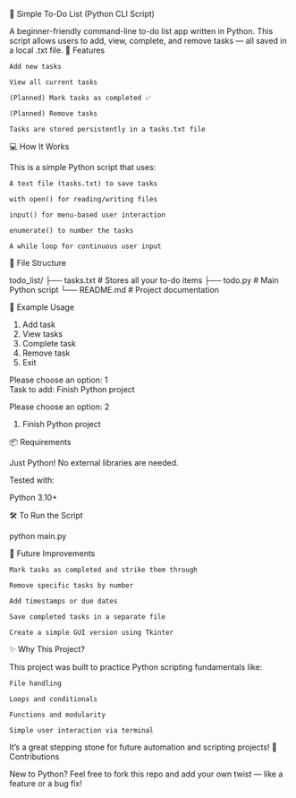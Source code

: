 📝 Simple To-Do List (Python CLI Script)

A beginner-friendly command-line to-do list app written in Python.
This script allows users to add, view, complete, and remove tasks — all saved in a local .txt file.
🚀 Features

    Add new tasks

    View all current tasks

    (Planned) Mark tasks as completed ✅

    (Planned) Remove tasks

    Tasks are stored persistently in a tasks.txt file

💻 How It Works

This is a simple Python script that uses:

    A text file (tasks.txt) to save tasks

    with open() for reading/writing files

    input() for menu-based user interaction

    enumerate() to number the tasks

    A while loop for continuous user input

📂 File Structure

todo_list/
├── tasks.txt         # Stores all your to-do items
├── todo.py           # Main Python script
└── README.md         # Project documentation

🧠 Example Usage

1. Add task  
2. View tasks  
3. Complete task  
4. Remove task  
5. Exit  

Please choose an option: 1  
Task to add: Finish Python project  

Please choose an option: 2  
1. Finish Python project

📦 Requirements

Just Python! No external libraries are needed.

Tested with:

Python 3.10+

🛠️ To Run the Script

python main.py

📌 Future Improvements

    Mark tasks as completed and strike them through

    Remove specific tasks by number

    Add timestamps or due dates

    Save completed tasks in a separate file

    Create a simple GUI version using Tkinter

✨ Why This Project?

This project was built to practice Python scripting fundamentals like:

    File handling

    Loops and conditionals

    Functions and modularity

    Simple user interaction via terminal

It’s a great stepping stone for future automation and scripting projects!
🙌 Contributions

New to Python? Feel free to fork this repo and add your own twist — like a feature or a bug fix!
